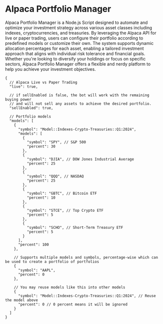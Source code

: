 # Alpaca Portfolio Manager

Alpaca Portfolio Manager is a Node.js Script designed to automate and optimize your investment strategy across various asset classes including indexes, cryptocurrencies, and treasuries. By leveraging the Alpaca API for live or paper trading, users can configure their portfolio according to predefined models or customize their own. The system supports dynamic allocation percentages for each asset, enabling a tailored investment approach that aligns with individual risk tolerance and financial goals. Whether you're looking to diversify your holdings or focus on specific sectors, Alpaca Portfolio Manager offers a flexible and nerdy platform to help you achieve your investment objectives.

```jsonc
{
  // Alpaca Live vs Paper Trading
  "live": true,

  // if sellEnabled is false, the bot will work with the remaining buying power 
  // and will not sell any assets to achieve the desired portfolio.
  "sellEnabled": true,

  // Portfolio models
  "models": [
    {
      "symbol": "Model::Indexes-Crypto-Treasuries::Q1:2024",
      "models": [
        {
          "symbol": "SPY", // S&P 500
          "percent": 30
        },
        {
          "symbol": "DJIA", // DOW Jones Industrial Average
          "percent": 25
        },
        {
          "symbol": "QQQ", // NASDAQ
          "percent": 25
        },
        {
          "symbol": "GBTC", // Bitcoin ETF
          "percent": 10
        },
        {
          "symbol": "STCE", // Top Crypto ETF
          "percent": 5
        },
        {
          "symbol": "SCHO", // Short-Term Treasury ETF
          "percent": 5
        }
      ],
      "percent": 100
    },

    // Supports multiple models and symbols, percentage-wise which can be used to create a portfolio of portfolios
    {
      "symbol": "AAPL",
      "percent": 0
    },

    // You may reuse models like this into other models
    {
      "symbol": "Model::Indexes-Crypto-Treasuries::Q1:2024", // Reuse the model above
      "percent": 0 // 0 percent means it will be ignored
    }
  ]
}
```